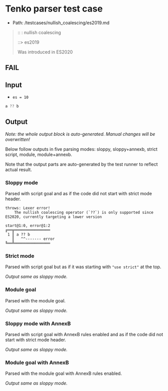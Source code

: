 # Tenko parser test case

- Path: /testcases/nullish_coalescing/es2019.md

> :: : nullish coalescing
>
> ::> es2019
>
> Was introduced in ES2020

## FAIL

## Input

- `es = 10`

`````js
a ?? b
`````

## Output

_Note: the whole output block is auto-generated. Manual changes will be overwritten!_

Below follow outputs in five parsing modes: sloppy, sloppy+annexb, strict script, module, module+annexb.

Note that the output parts are auto-generated by the test runner to reflect actual result.

### Sloppy mode

Parsed with script goal and as if the code did not start with strict mode header.

`````
throws: Lexer error!
    The nullish coalescing operator (`??`) is only supported since ES2020, currently targeting a lower version

start@1:0, error@1:2
╔══╦════════════════
 1 ║ a ?? b
   ║   ^^------- error
╚══╩════════════════

`````

### Strict mode

Parsed with script goal but as if it was starting with `"use strict"` at the top.

_Output same as sloppy mode._

### Module goal

Parsed with the module goal.

_Output same as sloppy mode._

### Sloppy mode with AnnexB

Parsed with script goal with AnnexB rules enabled and as if the code did not start with strict mode header.

_Output same as sloppy mode._

### Module goal with AnnexB

Parsed with the module goal with AnnexB rules enabled.

_Output same as sloppy mode._
